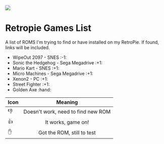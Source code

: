 <img src="https://retropie.org.uk/wp-content/uploads/2016/04/RetroPieWebsiteLogo.png" />

# Retropie Games List
A list of ROMS I'm trying to find or have installed on my RetroPie. If found, links will be included.

<ul>
  <li>WipeOut 2097 - SNES :-1:</li>
  <li>Sonic the Hedgehog - Sega Megadrive :+1:</li>
  <li>Mario Kart - SNES :+1:</li>
  <li>Micro Machines - Sega Megadrive :+1:</li>
  <li>Xenon2 - PC :+1:</li>
  <li>Street Fighter :+1:</li>
  <li>Golden Axe :hand:</li>
</ul>
  
  
  
| Icon          | Meaning        
| ------------- |:-------------:|
| :-1:          | Doesn't work, need to find new ROM |
| :+1:          | It works, game on!      |
| :hand:        | Got the ROM, still to test      |

